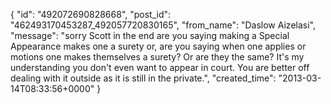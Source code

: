  {
   "id": "492072690828668",
   "post_id": "462493170453287_492057720830165",
   "from_name": "Daslow Aizelasi",
   "message": "sorry Scott in the end are you saying making a Special Appearance makes one a surety or, are you saying when one applies or motions one makes themselves a surety? Or are they the same?  It's my understanding you don't even want to appear in court.  You are better off dealing with it outside as it is still in the private.",
   "created_time": "2013-03-14T08:33:56+0000"
 }
